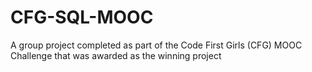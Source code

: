 # CFG-SQL-MOOC
A group project completed as part of the Code First Girls (CFG) MOOC Challenge that was awarded as the winning project
